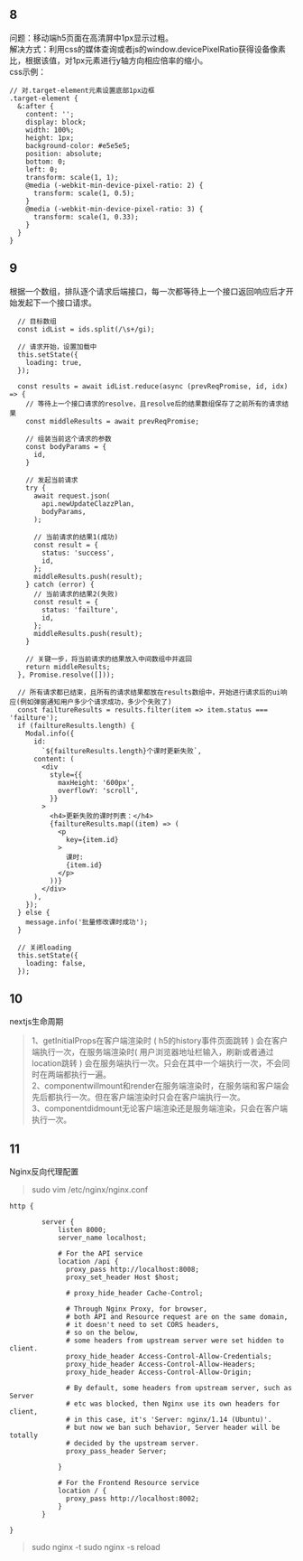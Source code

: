 ## 8
问题：移动端h5页面在高清屏中1px显示过粗。  
解决方式：利用css的媒体查询或者js的window.devicePixelRatio获得设备像素比，根据该值，对1px元素进行y轴方向相应倍率的缩小。  
css示例：
```
// 对.target-element元素设置底部1px边框
.target-element {
  &:after {
    content: '';
    display: block;
    width: 100%;
    height: 1px;
    background-color: #e5e5e5;
    position: absolute;
    bottom: 0;
    left: 0;
    transform: scale(1, 1);
    @media (-webkit-min-device-pixel-ratio: 2) {
      transform: scale(1, 0.5);
    }
    @media (-webkit-min-device-pixel-ratio: 3) {
      transform: scale(1, 0.33);
    }
  }
}
```  
  
## 9
根据一个数组，排队逐个请求后端接口，每一次都等待上一个接口返回响应后才开始发起下一个接口请求。  
```  
  // 目标数组
  const idList = ids.split(/\s+/gi);

  // 请求开始，设置加载中
  this.setState({
    loading: true,
  });

  const results = await idList.reduce(async (prevReqPromise, id, idx) => {
    // 等待上一个接口请求的resolve，且resolve后的结果数组保存了之前所有的请求结果
    const middleResults = await prevReqPromise;

    // 组装当前这个请求的参数
    const bodyParams = {
      id,
    }

    // 发起当前请求
    try {
      await request.json(
        api.newUpdateClazzPlan,
        bodyParams,
      );

      // 当前请求的结果1(成功)
      const result = {
        status: 'success',
        id,
      };
      middleResults.push(result);
    } catch (error) {
      // 当前请求的结果2(失败)
      const result = {
        status: 'failture',
        id,
      };
      middleResults.push(result);
    }

    // 关键一步，将当前请求的结果放入中间数组中并返回
    return middleResults;
  }, Promise.resolve([]));

  // 所有请求都已结束，且所有的请求结果都放在results数组中，开始进行请求后的ui响应(例如弹窗通知用户多少个请求成功，多少个失败了)
  const failtureResults = results.filter(item => item.status === 'failture');
  if (failtureResults.length) {
    Modal.info({
      id: 
        `${failtureResults.length}个课时更新失败`,
      content: (
        <div
          style={{
            maxHeight: '600px',
            overflowY: 'scroll',
          }}
        >
          <h4>更新失败的课时列表：</h4>
          {failtureResults.map((item) => (
            <p 
              key={item.id}
            >
              课时:
              {item.id}
            </p>
          ))}
        </div>
      ),
    });
  } else {
    message.info('批量修改课时成功');
  }

  // 关闭loading
  this.setState({
    loading: false,
  });
```  

## 10  
nextjs生命周期
> 1、getInitialProps在客户端渲染时 ( h5的history事件页面跳转 ) 会在客户端执行一次，在服务端渲染时( 用户浏览器地址栏输入，刷新或者通过location跳转 ) 会在服务端执行一次。只会在其中一个端执行一次，不会同时在两端都执行一遍。  
> 2、componentwillmount和render在服务端渲染时，在服务端和客户端会先后都执行一次。但在客户端渲染时只会在客户端执行一次。  
> 3、componentdidmount无论客户端渲染还是服务端渲染，只会在客户端执行一次。  

## 11
Nginx反向代理配置
> sudo vim /etc/nginx/nginx.conf
```
http {

        server {
            listen 8000;
            server_name localhost;

            # For the API service
            location /api {
              proxy_pass http://localhost:8008;
              proxy_set_header Host $host;

              # proxy_hide_header Cache-Control;
              
              # Through Nginx Proxy, for browser,
              # both API and Resource request are on the same domain,
              # it doesn't need to set CORS headers,
              # so on the below, 
              # some headers from upstream server were set hidden to client.
              proxy_hide_header Access-Control-Allow-Credentials;
              proxy_hide_header Access-Control-Allow-Headers;
              proxy_hide_header Access-Control-Allow-Origin;
              
              # By default, some headers from upstream server, such as Server
              # etc was blocked, then Nginx use its own headers for client,
              # in this case, it's 'Server: nginx/1.14 (Ubuntu)'.
              # but now we ban such behavior, Server header will be totally
              # decided by the upstream server.
              proxy_pass_header Server;

            }

            # For the Frontend Resource service
            location / {
              proxy_pass http://localhost:8002;
            }
        }

}
```   
> sudo nginx -t
> sudo nginx -s reload
  
  
